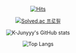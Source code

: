 <!--
**zener9233/zener9233** is a ✨ _special_ ✨ repository because its `README.md` (this file) appears on your GitHub profile.

Here are some ideas to get you started:

- 🔭 I’m currently working on ...
- 🌱 I’m currently learning ...
- 👯 I’m looking to collaborate on ...
- 🤔 I’m looking for help with ...
- 💬 Ask me about ...
- 📫 How to reach me: ...
- 😄 Pronouns: ...
- ⚡ Fun fact: ...
-->

<div align=center>

  
[![Hits ](https://hits.seeyoufarm.com/api/count/incr/badge.svg?url=https%3A%2F%2Fgithub.com%2Fzener9233&count_bg=%2300D5FF&title_bg=%23000000&icon=zendesk.svg&icon_color=%23FFFFFF&title=hits&edge_flat=false)](https://hits.seeyoufarm.com)



  
  [![Solved.ac 프로필](http://mazassumnida.wtf/api/v2/generate_badge?boj=cite9233)](https://solved.ac/cite9233)


![K-Junyyy's GitHub stats](https://github-readme-stats.vercel.app/api?username=zener&show_icons=true&theme=tokyonight)  



![Top Langs](https://github-readme-stats.vercel.app/api/top-langs/?username=zener&layout=compact&theme=tokyonight)



</div>

